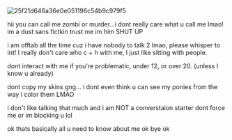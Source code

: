 
![25f21d646a36e0e051196c54b9c979f5](https://github.com/user-attachments/assets/6aae5692-fed4-46f2-a290-9069e1fef0c1)


hii you can call me zombi or murder.. i dont really care what u call me lmao! im a dust sans fictkin trust me im him SHUT UP

i am offtab all the time cuz i have nobody to talk 2 lmao, please whisper to int! I really don't care who c + h with me, I just like sitting with people.

dont interact with me if you're problematic, under 12, or over 20. (unless I know u already)

dont copy my skins gng... i dont even think u can see my ponies from the way i color them LMAO

i don't like talking that much and i am NOT a converstaion starter dont force me or im blocking u lol

ok thats basically all u need to know about me ok bye ok
